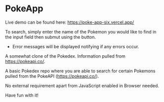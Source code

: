 # PokeApp
Live demo can be found here: https://poke-app-six.vercel.app/


To search, simply enter the name of the Pokemon you would like to find in the input field then submut using the button.
 - Error messages will be displayed notifying if any errors occur. 
 

A somewhat clone of the Pokedex. Information pulled from https://pokeapi.co/.

A basic Pokedex repo where you are able to search for certain Pokemons pulled from the PokeAPI (https://pokeapi.co/).

 No external requirement apart from JavaScript enabled in Browser needed.
 
 Have fun with it!
